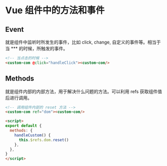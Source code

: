# Vue 组件中的方法和事件

## Event

就是组件中监听时所发生的事件，比如 click, change, 自定义的事件等。相当于 当 *** 的时候，所触发的事件。

```html
<!-- 当点击的时候 -->
<custom-com @click="handleClick"><custom-com/>
```

## Methods

就是组件内部的内部方法，用于解决什么问题的方法。可以利用 refs 获取组件值后进行调用。

```html
<!-- 调用组件内部的 reset 方法 -->
<custom-com ref="dom"><custom-com/>

<script>
export default {
  methods: {
    handleCustom() {
      this.$refs.dom.reset()
    },
  },
}
</script>
```